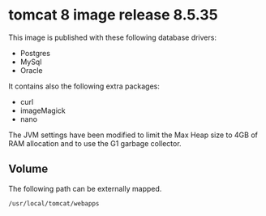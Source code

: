 # tomcat 8 image release 8.5.35

This image is published with these following database drivers:
-   Postgres
-   MySql
-   Oracle

It contains also the following extra packages:

- curl
- imageMagick
- nano

The JVM settings have been modified to limit the Max Heap size to 4GB of RAM
allocation and to use the G1 garbage collector.

## Volume

The following path can be externally mapped.

`/usr/local/tomcat/webapps`
